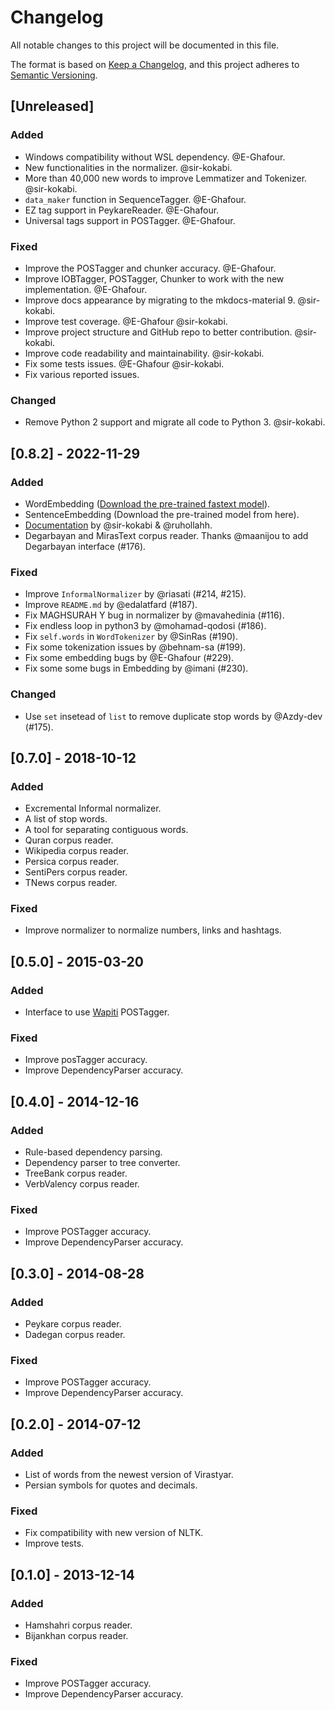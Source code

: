# Changelog

All notable changes to this project will be documented in this file.

The format is based on [Keep a Changelog](https://keepachangelog.com/en/1.1.0/),
and this project adheres to [Semantic Versioning](https://semver.org/spec/v2.0.0.html).

## [Unreleased]

### Added

- Windows compatibility without WSL dependency. @E-Ghafour.
- New functionalities in the normalizer. @sir-kokabi.
- More than 40,000 new words to improve Lemmatizer and Tokenizer. @sir-kokabi.
- `data_maker` function in SequenceTagger. @E-Ghafour.
- EZ tag support in PeykareReader. @E-Ghafour.
- Universal tags support in POSTagger. @E-Ghafour.

### Fixed

- Improve the POSTagger and chunker accuracy. @E-Ghafour.
- Improve IOBTagger, POSTagger, Chunker to work with the new implementation. @E-Ghafour.
- Improve docs appearance by migrating to the mkdocs-material 9. @sir-kokabi.
- Improve test coverage. @E-Ghafour @sir-kokabi.
- Improve project structure and GitHub repo to better contribution. @sir-kokabi.
- Improve code readability and maintainability. @sir-kokabi.
- Fix some tests issues. @E-Ghafour @sir-kokabi.
- Fix various reported issues.

### Changed

- Remove Python 2 support and migrate all code to Python 3. @sir-kokabi.

## [0.8.2] - 2022-11-29

### Added

- WordEmbedding ([Download the pre-trained fastext model](https://mega.nz/file/GqZUlbpS#XRYP5FHbPK2LnLZ8IExrhrw3ZQ-jclNSVCz59uEhrxY)).
- SentenceEmbedding (Download the pre-trained model from here).
- [Documentation](https://www.roshan-ai.ir/hazm/docs/) by @sir-kokabi & @ruhollahh.
- Degarbayan and MirasText corpus reader. Thanks @maanijou to add Degarbayan interface (#176).

### Fixed

- Improve `InformalNormalizer` by @riasati (#214, #215).
- Improve `README.md` by @edalatfard (#187).
- Fix MAGHSURAH Y bug in normalizer by @mavahedinia (#116).
- Fix endless loop in python3 by @mohamad-qodosi (#186).
- Fix `self.words` in `WordTokenizer` by @SinRas (#190).
- Fix some tokenization issues by @behnam-sa (#199).
- Fix some embedding bugs by @E-Ghafour (#229).
- Fix some some bugs in Embedding by @imani (#230).

### Changed

- Use `set` insetead of `list` to remove duplicate stop words by @Azdy-dev (#175).

## [0.7.0] - 2018-10-12

### Added

- Excremental Informal normalizer.
- A list of stop words.
- A tool for separating contiguous words.
- Quran corpus reader.
- Wikipedia corpus reader.
- Persica corpus reader.
- SentiPers corpus reader.
- TNews corpus reader.

### Fixed

- Improve normalizer to normalize numbers, links and hashtags.

## [0.5.0] - 2015-03-20

### Added

- Interface to use [Wapiti](https://wapiti.limsi.fr/) POSTagger.

### Fixed

- Improve posTagger accuracy.
- Improve DependencyParser accuracy.
  

## [0.4.0] - 2014-12-16

### Added
- Rule-based dependency parsing.
- Dependency parser to tree converter.
- TreeBank corpus reader.
- VerbValency corpus reader.

### Fixed

- Improve POSTagger accuracy.
- Improve DependencyParser accuracy.

## [0.3.0] - 2014-08-28

### Added

- Peykare corpus reader.
- Dadegan corpus reader.

### Fixed

- Improve POSTagger accuracy.
- Improve DependencyParser accuracy.

## [0.2.0] - 2014-07-12

### Added
- List of words from the newest version of Virastyar.
- Persian symbols for quotes and decimals.

### Fixed
- Fix compatibility with new version of NLTK.
- Improve tests.


## [0.1.0] - 2013-12-14

### Added
- Hamshahri corpus reader.
- Bijankhan corpus reader.

### Fixed
- Improve POSTagger accuracy.
- Improve DependencyParser accuracy.
